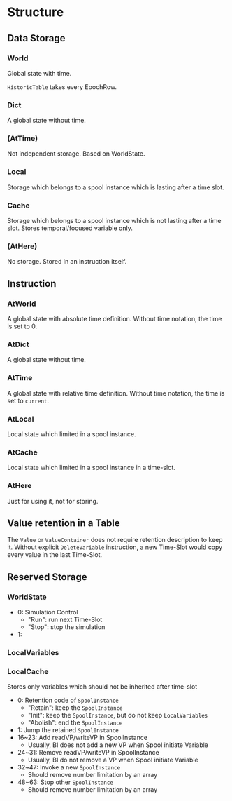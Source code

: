 Structure
====

## Data Storage

### World

Global state with time.

`HistoricTable` takes every EpochRow.

### Dict

A global state without time.

### (AtTime)

Not independent storage.
Based on WorldState.

### Local

Storage which belongs to a spool instance which is lasting after a time slot.

### Cache

Storage which belongs to a spool instance which is not lasting after a time slot.
Stores temporal/focused variable only.

### (AtHere)

No storage.
Stored in an instruction itself.

## Instruction

### AtWorld

A global state with absolute time definition.
Without time notation, the time is set to 0.

### AtDict

A global state without time.

### AtTime

 A global state with relative time definition.
Without time notation, the time is set to `current`.

### AtLocal

Local state which limited in a spool instance.

### AtCache

Local state which limited in a spool instance in a time-slot.

### AtHere

Just for using it, not for storing.


## Value retention in a Table

The `Value` or `ValueContainer` does not require retention description to keep it.
Without explicit `DeleteVariable` instruction, a new Time-Slot would copy every value in the last Time-Slot.

## Reserved Storage

### WorldState

* 0: Simulation Control
  * "Run": run next Time-Slot
  * "Stop": stop the simulation
* 1: 

### LocalVariables

### LocalCache

Stores only variables which should not be inherited after time-slot

* 0: Retention code of `SpoolInstance`
  * "Retain": keep the `SpoolInstance`
  * "Init": keep the `SpoolInstance`, but do not keep `LocalVariables`
  * "Abolish": end the `SpoolInstance`
* 1: Jump the retained `SpoolInstance`
* 16~23: Add readVP/writeVP in SpoolInstance
  * Usually, BI does not add a new VP when Spool initiate Variable
* 24~31: Remove readVP/writeVP in SpoolInstance
  * Usually, BI do not remove a VP when Spool initiate Variable
* 32~47: Invoke a new `SpoolInstance`
  * Should remove number limitation by an array
* 48~63: Stop other `SpoolInstance`
  * Should remove number limitation by an array
